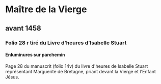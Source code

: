 # Maître de la Vierge

## avant 1458

### Folio 28 r tiré du Livre d’heures d’Isabelle Stuart

#### Enluminures sur parchemin

Page 28 du manuscrit (folio 14v) du livre d'heures de Isabelle Stuart représentant Marguerite de Bretagne, priant devant la Vierge et l'Enfant Jésus.
